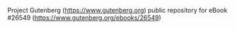 Project Gutenberg (https://www.gutenberg.org) public repository for eBook #26549 (https://www.gutenberg.org/ebooks/26549)
